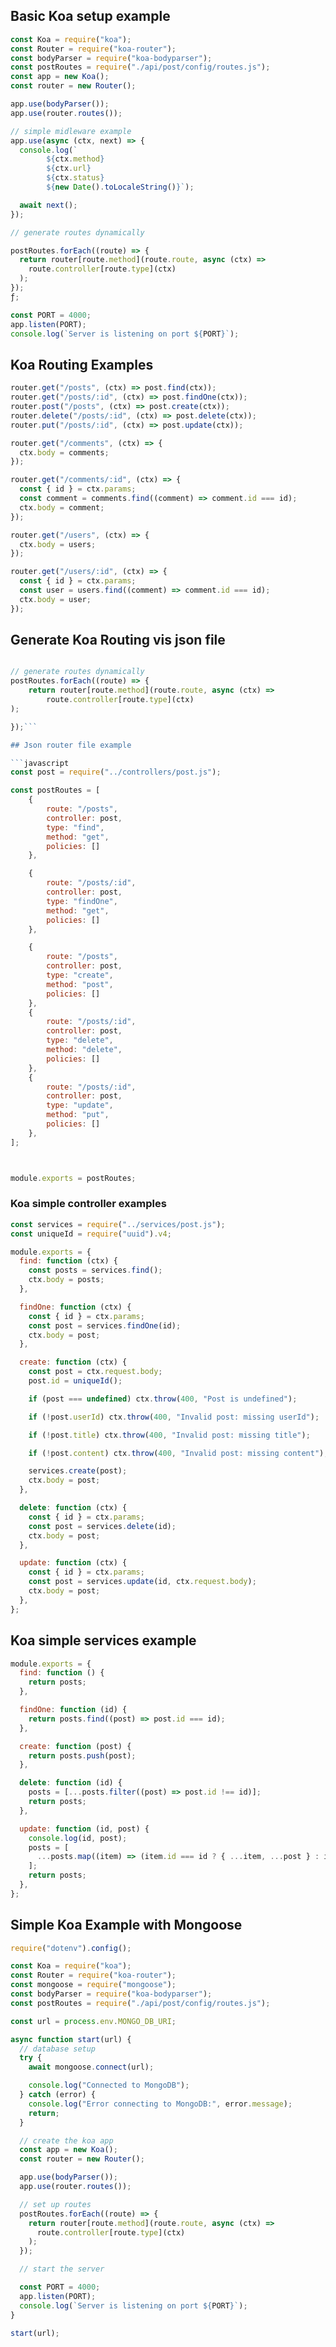 ## Basic Koa setup example

```javascript
const Koa = require("koa");
const Router = require("koa-router");
const bodyParser = require("koa-bodyparser");
const postRoutes = require("./api/post/config/routes.js");
const app = new Koa();
const router = new Router();

app.use(bodyParser());
app.use(router.routes());

// simple midleware example
app.use(async (ctx, next) => {
  console.log(`
		${ctx.method} 
		${ctx.url}
		${ctx.status}
		${new Date().toLocaleString()}`);

  await next();
});

// generate routes dynamically

postRoutes.forEach((route) => {
  return router[route.method](route.route, async (ctx) =>
    route.controller[route.type](ctx)
  );
});
ƒ;

const PORT = 4000;
app.listen(PORT);
console.log(`Server is listening on port ${PORT}`);
```

## Koa Routing Examples

```javascript
router.get("/posts", (ctx) => post.find(ctx));
router.get("/posts/:id", (ctx) => post.findOne(ctx));
router.post("/posts", (ctx) => post.create(ctx));
router.delete("/posts/:id", (ctx) => post.delete(ctx));
router.put("/posts/:id", (ctx) => post.update(ctx));

router.get("/comments", (ctx) => {
  ctx.body = comments;
});

router.get("/comments/:id", (ctx) => {
  const { id } = ctx.params;
  const comment = comments.find((comment) => comment.id === id);
  ctx.body = comment;
});

router.get("/users", (ctx) => {
  ctx.body = users;
});

router.get("/users/:id", (ctx) => {
  const { id } = ctx.params;
  const user = users.find((comment) => comment.id === id);
  ctx.body = user;
});
```

## Generate Koa Routing vis json file

````javascript

// generate routes dynamically
postRoutes.forEach((route) => {
	return router[route.method](route.route, async (ctx) =>
		route.controller[route.type](ctx)
);

});```

## Json router file example

```javascript
const post = require("../controllers/post.js");

const postRoutes = [
	{
		route: "/posts",
		controller: post,
		type: "find",
		method: "get",
		policies: []
	},

	{
		route: "/posts/:id",
		controller: post,
		type: "findOne",
		method: "get",
		policies: []
	},

	{
		route: "/posts",
		controller: post,
		type: "create",
		method: "post",
		policies: []
	},
	{
		route: "/posts/:id",
		controller: post,
		type: "delete",
		method: "delete",
		policies: []
	},
	{
		route: "/posts/:id",
		controller: post,
		type: "update",
		method: "put",
		policies: []
	},
];



module.exports = postRoutes;
````

### Koa simple controller examples

```javascript
const services = require("../services/post.js");
const uniqueId = require("uuid").v4;

module.exports = {
  find: function (ctx) {
    const posts = services.find();
    ctx.body = posts;
  },

  findOne: function (ctx) {
    const { id } = ctx.params;
    const post = services.findOne(id);
    ctx.body = post;
  },

  create: function (ctx) {
    const post = ctx.request.body;
    post.id = uniqueId();

    if (post === undefined) ctx.throw(400, "Post is undefined");

    if (!post.userId) ctx.throw(400, "Invalid post: missing userId");

    if (!post.title) ctx.throw(400, "Invalid post: missing title");

    if (!post.content) ctx.throw(400, "Invalid post: missing content");

    services.create(post);
    ctx.body = post;
  },

  delete: function (ctx) {
    const { id } = ctx.params;
    const post = services.delete(id);
    ctx.body = post;
  },

  update: function (ctx) {
    const { id } = ctx.params;
    const post = services.update(id, ctx.request.body);
    ctx.body = post;
  },
};
```

## Koa simple services example

```javascript
module.exports = {
  find: function () {
    return posts;
  },

  findOne: function (id) {
    return posts.find((post) => post.id === id);
  },

  create: function (post) {
    return posts.push(post);
  },

  delete: function (id) {
    posts = [...posts.filter((post) => post.id !== id)];
    return posts;
  },

  update: function (id, post) {
    console.log(id, post);
    posts = [
      ...posts.map((item) => (item.id === id ? { ...item, ...post } : item)),
    ];
    return posts;
  },
};
```

## Simple Koa Example with Mongoose

```javascript
require("dotenv").config();

const Koa = require("koa");
const Router = require("koa-router");
const mongoose = require("mongoose");
const bodyParser = require("koa-bodyparser");
const postRoutes = require("./api/post/config/routes.js");

const url = process.env.MONGO_DB_URI;

async function start(url) {
  // database setup
  try {
    await mongoose.connect(url);

    console.log("Connected to MongoDB");
  } catch (error) {
    console.log("Error connecting to MongoDB:", error.message);
    return;
  }

  // create the koa app
  const app = new Koa();
  const router = new Router();

  app.use(bodyParser());
  app.use(router.routes());

  // set up routes
  postRoutes.forEach((route) => {
    return router[route.method](route.route, async (ctx) =>
      route.controller[route.type](ctx)
    );
  });

  // start the server

  const PORT = 4000;
  app.listen(PORT);
  console.log(`Server is listening on port ${PORT}`);
}

start(url);
```
